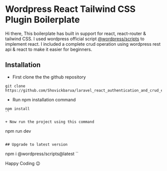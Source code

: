 # Wordpress React Tailwind CSS Plugin Boilerplate
Hi there,
This boilerplate has built in support for react, react-router & tailwind CSS. I used wordpress official script [@wordpress/scripts](https://www.npmjs.com/package/@wordpress/scripts) to implement react. I included a complete crud operation using wordpress rest api & react to make it easier for beginners.

## Installation
+ First clone the the github repository

```
git clone https://github.com/Shovickbarua/laravel_react_authentication_and_crud_example.git
```

+ Run npm installation command
```
npm install
``

+ Now run the project using this command
```
npm run dev
```

## Upgrade to latest version

```
npm i @wordpress/scripts@latest
``

Happy Coding :wink:
